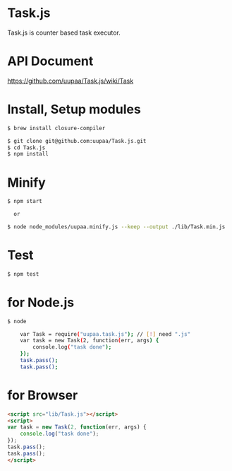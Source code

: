 Task.js
=======

Task.js is counter based task executor.


# API Document

https://github.com/uupaa/Task.js/wiki/Task

# Install, Setup modules

```sh
$ brew install closure-compiler

$ git clone git@github.com:uupaa/Task.js.git
$ cd Task.js
$ npm install
```

# Minify

```sh
$ npm start

  or

$ node node_modules/uupaa.minify.js --keep --output ./lib/Task.min.js ./lib/Task.js
```

# Test

```sh
$ npm test
```

# for Node.js
```sh
$ node

    var Task = require("uupaa.task.js"); // [!] need ".js"
    var task = new Task(2, function(err, args) {
        console.log("task done");
    });
    task.pass();
    task.pass();
```

# for Browser

```html
<script src="lib/Task.js"></script>
<script>
var task = new Task(2, function(err, args) {
    console.log("task done");
});
task.pass();
task.pass();
</script>
```

